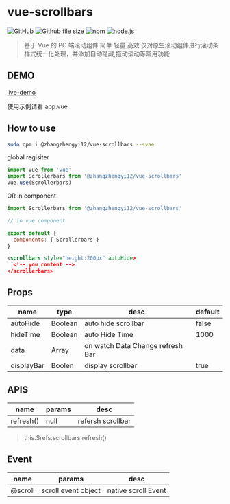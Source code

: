 # vue-scrollbars


![GitHub](https://img.shields.io/github/license/mashape/apistatus.svg)  ![Github file size](https://img.shields.io/badge/size-10kb-brightgreen.svg)
![npm](https://img.shields.io/badge/npm-6.4.1-red.svg)
![node.js](https://img.shields.io/badge/node.js-v10.9.0-blue.svg)



> 基于 Vue 的 PC 端滚动组件 简单 轻量 高效
> 仅对原生滚动组件进行滚动条样式统一化处理，并添加自动隐藏,拖动滚动等常用功能

## DEMO

[live-demo](http://yinode.tech/vue-scrollbars/)

使用示例请看 app.vue

## How to use

```bash
sudo npm i @zhangzhengyi12/vue-scrollbars --svae
```

global regisiter

```js
import Vue from 'vue'
import Scrollerbars from '@zhangzhengyi12/vue-scrollbars'
Vue.use(Scrollerbars)
```

OR in component

```js
import Scrollerbars from '@zhangzhengyi12/vue-scrollbars'

// in vue component

export default {
  components: { Scrollerbars }
}
```

```xml
<scrollbars style="height:200px" autoHide>
  <!-- you content -->
</scrollerbars>
```

## Props

| name       | type    | desc                             | default |
| ---------- | ------- | -------------------------------- | ------- |
| autoHide   | Boolean | auto hide scrollbar              | false   |
| hideTime   | Boolean | auto Hide Time                   | 1000    |
| data       | Array   | on watch Data Change refresh Bar |         |
| displayBar | Boolen  | display scrollbar                | true    |

## APIS

| name      | params | desc              |
| --------- | ------ | ----------------- |
| refresh() | null   | refersh scrollbar |

> this.$refs.scrollbars.refresh()

## Event

| name    | params              | desc                |
| ------- | ------------------- | ------------------- |
| @scroll | scroll event object | native scroll Event |
